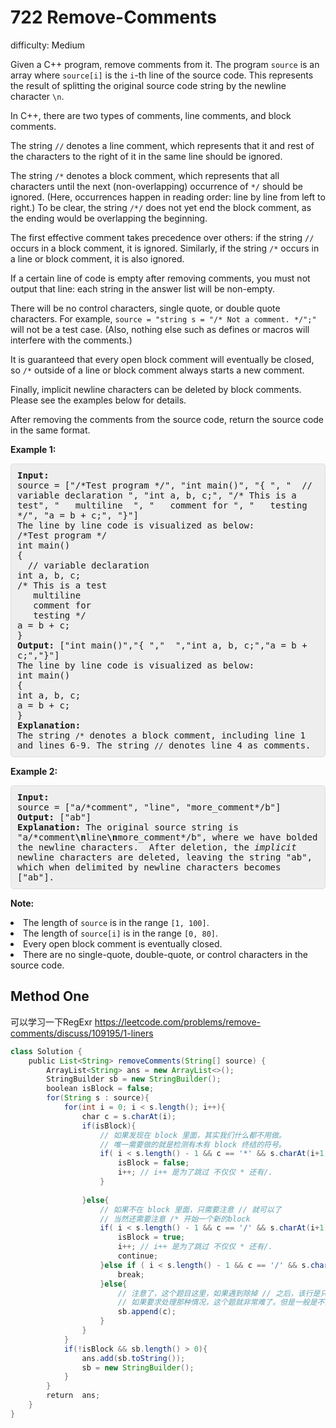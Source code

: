 # 722 Remove-Comments 
 
difficulty: Medium 
 
<style>
        section pre{
          background-color: #eee;
          border: 1px solid #ddd;
          padding:10px;
          border-radius: 5px;
        }
      </style>
<section>
<div><p>Given a C++ program, remove comments from it. The program <code>source</code> is an array where <code>source[i]</code> is the <code>i</code>-th line of the source code.  This represents the result of splitting the original source code string by the newline character <code>\n</code>.</p>
<p>In C++, there are two types of comments, line comments, and block comments.</p>
<p>
The string <code>//</code> denotes a line comment, which represents that it and rest of the characters to the right of it in the same line should be ignored.
</p><p>
The string <code>/*</code> denotes a block comment, which represents that all characters until the next (non-overlapping) occurrence of <code>*/</code> should be ignored.  (Here, occurrences happen in reading order: line by line from left to right.)  To be clear, the string <code>/*/</code> does not yet end the block comment, as the ending would be overlapping the beginning.
</p><p>
The first effective comment takes precedence over others: if the string <code>//</code> occurs in a block comment, it is ignored. Similarly, if the string <code>/*</code> occurs in a line or block comment, it is also ignored.
</p><p>
If a certain line of code is empty after removing comments, you must not output that line: each string in the answer list will be non-empty.
</p><p>
There will be no control characters, single quote, or double quote characters.  For example, <code>source = "string s = "/* Not a comment. */";"</code> will not be a test case.  (Also, nothing else such as defines or macros will interfere with the comments.)
</p><p>
It is guaranteed that every open block comment will eventually be closed, so <code>/*</code> outside of a line or block comment always starts a new comment.
</p><p>
Finally, implicit newline characters can be deleted by block comments.  Please see the examples below for details.
</p>
<p>After removing the comments from the source code, return the source code in the same format.</p>
<p><b>Example 1:</b><br>
</p><pre style="white-space: pre-wrap"><b>Input:</b> 
source = ["/*Test program */", "int main()", "{ ", "  // variable declaration ", "int a, b, c;", "/* This is a test", "   multiline  ", "   comment for ", "   testing */", "a = b + c;", "}"]
The line by line code is visualized as below:
/*Test program */
int main()
{ 
  // variable declaration 
int a, b, c;
/* This is a test
   multiline  
   comment for 
   testing */
a = b + c;
}
<b>Output:</b> ["int main()","{ ","  ","int a, b, c;","a = b + c;","}"]
The line by line code is visualized as below:
int main()
{ 
int a, b, c;
a = b + c;
}
<b>Explanation:</b> 
The string <code>/*</code> denotes a block comment, including line 1 and lines 6-9. The string <code>//</code> denotes line 4 as comments.
</pre>
<p></p>
<p><b>Example 2:</b><br>
</p><pre style="white-space: pre-wrap"><b>Input:</b> 
source = ["a/*comment", "line", "more_comment*/b"]
<b>Output:</b> ["ab"]
<b>Explanation:</b> The original source string is "a/*comment<b>\n</b>line<b>\n</b>more_comment*/b", where we have bolded the newline characters.  After deletion, the <i>implicit</i> newline characters are deleted, leaving the string "ab", which when delimited by newline characters becomes ["ab"].
</pre>
<p></p>
<p><b>Note:</b>
</p><li>The length of <code>source</code> is in the range <code>[1, 100]</code>.</li>
<li>The length of <code>source[i]</code> is in the range <code>[0, 80]</code>.</li>
<li>Every open block comment is eventually closed.</li>
<li>There are no single-quote, double-quote, or control characters in the source code.</li>
<p></p></div></section>
 
 ## Method One 
 
可以学习一下RegExr
https://leetcode.com/problems/remove-comments/discuss/109195/1-liners

``` Java
class Solution {
    public List<String> removeComments(String[] source) {
        ArrayList<String> ans = new ArrayList<>();
        StringBuilder sb = new StringBuilder();
        boolean isBlock = false;
        for(String s : source){
            for(int i = 0; i < s.length(); i++){
                char c = s.charAt(i);
                if(isBlock){
                    // 如果发现在 block 里面，其实我们什么都不用做。
                    // 唯一需要做的就是检测有木有 block 终结的符号。
                    if( i < s.length() - 1 && c == '*' && s.charAt(i+1) == '/'){
                        isBlock = false;
                        i++; // i++ 是为了跳过 不仅仅 * 还有/.
                    }
                    
                }else{
                    // 如果不在 block 里面，只需要注意 // 就可以了
                    // 当然还需要注意 /* 开始一个新的block
                    if( i < s.length() - 1 && c == '/' && s.charAt(i+1) == '*'){
                        isBlock = true;
                        i++; // i++ 是为了跳过 不仅仅 * 还有/.
                        continue;
                    }else if ( i < s.length() - 1 && c == '/' && s.charAt(i+1) == '/'){
                        break;
                    }else{
                        // 注意了，这个题目这里，如果遇到除掉 // 之后，该行是只有空格的情况是不予额外处理的。
                        // 如果要求处理那种情况，这个题就非常难了。但是一般是不要求这么处理的。
                        sb.append(c);
                    }
                }
            }
            if(!isBlock && sb.length() > 0){
                ans.add(sb.toString());
                sb = new StringBuilder();
            }
        }
        return  ans;
    }
}
​
```